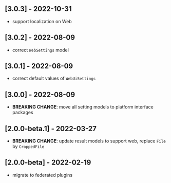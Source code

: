 ## [3.0.3] - 2022-10-31

* support localization on Web

## [3.0.2] - 2022-08-09

* correct `WebSettings` model

## [3.0.1] - 2022-08-09

* correct default values of `WebUiSettings`

## [3.0.0] - 2022-08-09

* **BREAKING CHANGE**: move all setting models to platform interface packages

## [2.0.0-beta.1] - 2022-03-27

* **BREAKING CHANGE**: update result models to support web, replace `File` by `CroppedFile`

## [2.0.0-beta] - 2022-02-19

* migrate to federated plugins
